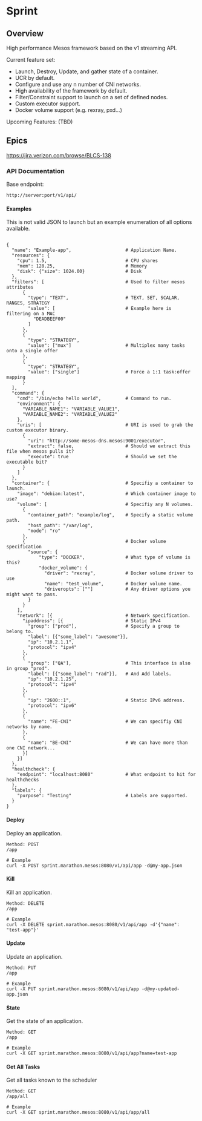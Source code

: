 # Sprint

## Overview

High performance Mesos framework based on the v1 streaming API.

Current feature set:
- Launch, Destroy, Update, and gather state of a container.
- UCR by default.
- Configure and use any n number of CNI networks.
- High availability of the framework by default.
- Filter/Constraint support to launch on a set of defined nodes.
- Custom executor support.
- Docker volume support (e.g. rexray, pxd...)

Upcoming Features:
(TBD)

## Epics
https://jira.verizon.com/browse/BLCS-138

### API Documentation ###
Base endpoint:
<pre><code>http://server:port/v1/api/</code></pre>

#### Examples ####
This is not valid JSON to launch but an example enumeration of all options available.

<pre><code>
{
  "name": "Example-app",                    # Application Name.
  "resources": {
    "cpu": 1.5,                             # CPU shares
    "mem": 128.25,                          # Memory
    "disk": {"size": 1024.00}               # Disk
  },
  "filters": [                              # Used to filter mesos attributes
      {
        "type": "TEXT",                     # TEXT, SET, SCALAR, RANGES, STRATEGY
        "value": [                          # Example here is filtering on a MAC
          "DEADBEEF00"
        ]
      },
      {
        "type": "STRATEGY",
        "value": ["mux"]                    # Multiplex many tasks onto a single offer
      },
      {
        "type": "STRATEGY",
        "value": ["single"]                 # Force a 1:1 task:offer mapping
      }
  ],
  "command": {
    "cmd": "/bin/echo hello world",         # Command to run.
    "environment": {
      "VARIABLE_NAME1": "VARIABLE_VALUE1",
      "VARIABLE_NAME2": "VARIABLE_VALUE2"
    },
    "uris": [                               # URI is used to grab the custom executor binary.
      { 
        "uri": "http://some-mesos-dns.mesos:9001/executor",
        "extract": false,                   # Should we extract this file when mesos pulls it?
        "execute": true                     # Should we set the executable bit?
      }
    ]
  },
  "container": {                            # Specifiy a container to launch.
    "image": "debian:latest",               # Which container image to use?
    "volume": [                             # Specifiy any N volumes.
      {
        "container_path": "example/log",    # Specify a static volume path.
        "host_path": "/var/log",
        "mode": "ro"
      },
      {                                     # Docker volume specification
        "source": {
            "type": "DOCKER",               # What type of volume is this?
            "docker_volume": { 
              "driver": "rexray",           # Docker volume driver to use
              "name": "test_volume",        # Docker volume name.
              "driveropts": [""]            # Any driver options you might want to pass.
        }
      }
    ],
    "network": [{                           # Network specification.
      "ipaddress": [{                       # Static IPv4
        "group": ["prod"],                  # Specify a group to belong to.
        "label": [{"some_label": "awesome"}],
        "ip": "10.2.1.1",
        "protocol": "ipv4"
      },
      {                    
        "group": ["QA"],                    # This interface is also in group "prod".
        "label": [{"some_label": "rad"}],   # And Add labels.
        "ip": "10.2.1.25",
        "protocol": "ipv4"
      },
      {
        "ip": "2600::1",                    # Static IPv6 address.
        "protocol": "ipv6"
      },
      {
        "name": "FE-CNI"                    # We can specifiy CNI networks by name.
      },
      {
        "name": "BE-CNI"                    # We can have more than one CNI network...
      }]
    }]
  },
  "healthcheck": {
    "endpoint": "localhost:8080"            # What endpoint to hit for healthchecks
  },
  "labels": {
    "purpose": "Testing"                    # Labels are supported.
  }
}
</code></pre>

#### Deploy ####
Deploy an application.
<pre><code>Method: POST
/app

# Example
curl -X POST sprint.marathon.mesos:8080/v1/api/app -d@my-app.json
</pre></code>

#### Kill ####
Kill an application.
<pre><code>Method: DELETE
/app

# Example
curl -X DELETE sprint.marathon.mesos:8080/v1/api/app -d'{"name": "test-app"}'
</pre></code>

#### Update ####
Update an application.
<pre><code>Method: PUT
/app

# Example
curl -X PUT sprint.marathon.mesos:8080/v1/api/app -d@my-updated-app.json
</pre></code>

#### State ####
Get the state of an application.
<pre><code>Method: GET
/app

# Example
curl -X GET sprint.marathon.mesos:8080/v1/api/app?name=test-app
</pre></code>

#### Get All Tasks ####
Get all tasks known to the scheduler
<pre><code>Method: GET
/app/all

# Example
curl -X GET sprint.marathon.mesos:8080/v1/api/app/all
</pre></code>